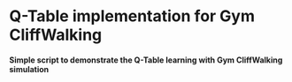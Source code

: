 # Q-Table implementation for Gym CliffWalking
#### Simple script to demonstrate the Q-Table learning with Gym CliffWalking simulation
